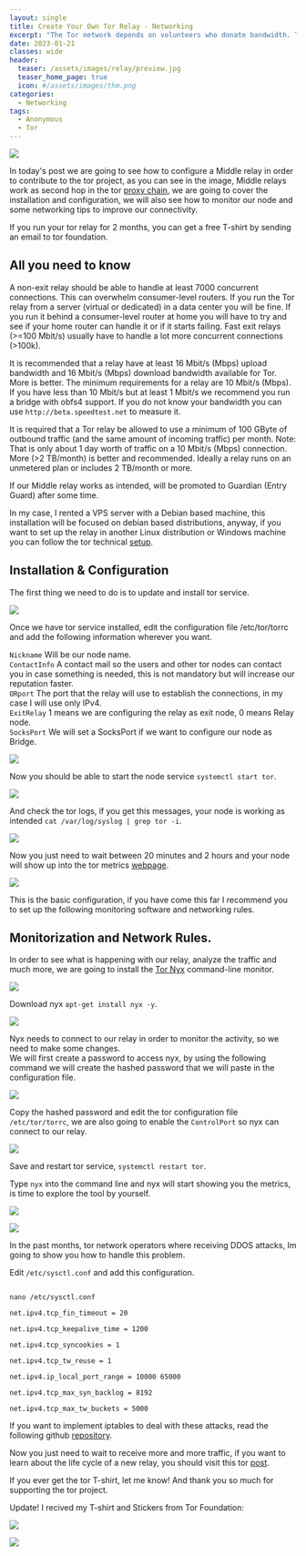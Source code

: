 ```yaml
---
layout: single
title: Create Your Own Tor Relay - Networking
excerpt: "The Tor network depends on volunteers who donate bandwidth. The more people keep repeaters running, the Tor network will be better. Today's Tor network is quite small compared to the number of people who need to use it, which means we need more volunteers like you to launch repeaters."
date: 2023-01-21
classes: wide
header:
  teaser: /assets/images/relay/preview.jpg
  teaser_home_page: true
  icon: #/assets/images/thm.png
categories:
  - Networking
tags:
  - Anonymous
  - Tor
---
```


![](/assets/images/relay/preview.jpg)

In today's post we are going to see how to configure a Middle relay in order to contribute to the tor project, as you can see in the image, Middle relays work as second hop in the tor [proxy chain](https://slayer0x.github.io/proxychains/), we are going to cover the installation and configuration, we will also see how to monitor our node and some networking tips to improve our connectivity. 

If you run your tor relay for 2 months, you can get a free T-shirt by sending an email to tor foundation. 

## All you need to know 

A non-exit relay should be able to handle at least 7000 concurrent connections. This can overwhelm consumer-level routers. If you run the Tor relay from a server (virtual or dedicated) in a data center you will be fine. If you run it behind a consumer-level router at home you will have to try and see if your home router can handle it or if it starts failing. Fast exit relays (>=100 Mbit/s) usually have to handle a lot more concurrent connections (>100k).

It is recommended that a relay have at least 16 Mbit/s (Mbps) upload bandwidth and 16 Mbit/s (Mbps) download bandwidth available for Tor. More is better. The minimum requirements for a relay are 10 Mbit/s (Mbps). If you have less than 10 Mbit/s but at least 1 Mbit/s we recommend you run a bridge with obfs4 support. If you do not know your bandwidth you can use `http://beta.speedtest.net` to measure it.

It is required that a Tor relay be allowed to use a minimum of 100 GByte of outbound traffic (and the same amount of incoming traffic) per month. Note: That is only about 1 day worth of traffic on a 10 Mbit/s (Mbps) connection. More (>2 TB/month) is better and recommended. Ideally a relay runs on an unmetered plan or includes 2 TB/month or more.

If our Middle relay works as intended, will be promoted to Guardian (Entry Guard) after some time.

In my case, I rented a VPS server with a Debian based machine, this installation will be focused on debian based distributions, anyway, if you want to set up the relay in another Linux distribution or Windows machine you can follow the tor technical [setup](https://community.torproject.org/relay/setup/guard/).

## Installation & Configuration

The first thing we need to do is to update and install tor service.

![](/assets/images/relay/install.PNG)

Once we have tor service installed, edit the configuration file /etc/tor/torrc and add the following information wherever you want.

`Nickname` Will be our node name. \
`ContactInfo` A contact mail so the users and other tor nodes can contact you in case something is needed, this is not mandatory but will increase our reputation faster. \
`ORport` The port that the relay will use to establish the connections, in my case I will use only IPv4. \
`ExitRelay` 1 means we are configuring the relay as exit node, 0 means Relay node. \
`SocksPort` We will set a SocksPort if we want to configure our node as Bridge. 

![](/assets/images/relay/Config.PNG)

Now you should be able to start the node service `systemctl start tor`.

![](/assets/images/relay/start.PNG)

And check the tor logs, if you get this messages, your node is working as intended `cat /var/log/syslog | grep tor -i`.

![](/assets/images/relay/torlog.PNG)

Now you just need to wait between 20 minutes and 2 hours and your node will show up into the tor metrics [webpage](https://metrics.torproject.org/rs.html#search).

![](/assets/images/relay/metrics.PNG)

This is the basic configuration, if you have come this far I recommend you to set up the following monitoring software and networking rules. 

## Monitorization and Network Rules. 

In order to see what is happening with our relay, analyze the traffic and much more, we are going to install the [Tor Nyx](https://nyx.torproject.org/) command-line monitor.

![](/assets/images/relay/nyxtor.PNG)

Download nyx `apt-get install nyx -y`.

![](/assets/images/relay/nyxPNG.PNG)

Nyx needs to connect to our relay in order to monitor the activity, so we need to make some changes. \
We will first create a password to access nyx, by using the following command we will create the hashed password that we will paste in the configuration file.

![](/assets/images/relay/hashpassword.PNG)

Copy the hashed password and edit the tor configuration file `/etc/tor/torrc`, we are also going to enable the `ControlPort` so nyx can connect to our relay.

![](/assets/images/relay/configcontrol.PNG)

Save and restart tor service, `systemctl restart tor`.

Type `nyx` into the command line and nyx will start showing you the metrics, is time to explore the tool by yourself.

![](/assets/images/relay/requestpassword.PNG)

![](/assets/images/relay/nyx.PNG)

In the past months, tor network operators where receiving DDOS attacks, Im going to show you how to handle this problem.

Edit `/etc/sysctl.conf` and add this configuration.

```

nano /etc/sysctl.conf

net.ipv4.tcp_fin_timeout = 20

net.ipv4.tcp_keepalive_time = 1200

net.ipv4.tcp_syncookies = 1

net.ipv4.tcp_tw_reuse = 1

net.ipv4.ip_local_port_range = 10000 65000

net.ipv4.tcp_max_syn_backlog = 8192

net.ipv4.tcp_max_tw_buckets = 5000

```

If you want to implement iptables to deal with these attacks, read the following github [repository](https://github.com/Enkidu-6/tor-ddos).

Now you just need to wait to receive more and more traffic, if you want to learn about the life cycle of a new relay, you should visit this tor [post](https://blog.torproject.org/lifecycle-of-a-new-relay/).

If you ever get the tor T-shirt, let me know! And thank you so much for supporting the tor project.

Update! I recived my T-shirt and Stickers from Tor Foundation:

![](/assets/images/relay/Stickers.png)

![](/assets/images/relay/Camiseta.jpg)